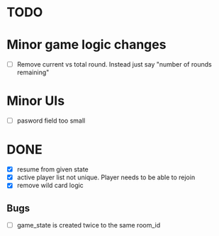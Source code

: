 # TODO


# Minor game logic changes

* [ ] Remove current vs total round. Instead just say "number of rounds remaining"

# Minor UIs
* [ ] pasword field too small

# DONE
* [x] resume from given state
* [x] active player list not unique. Player needs to be able to rejoin
* [x] remove wild card logic

## Bugs

* [ ] game_state is created twice to the same room_id

